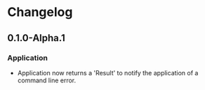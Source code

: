 # Changelog

## 0.1.0-Alpha.1
### Application
- Application now returns a 'Result' to notify the application of a command line error.